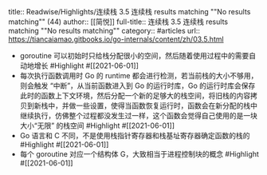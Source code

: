 title:: Readwise/Highlights/连续栈     3.5 连续栈 results matching ""No results matching"" (44)
author:: [[简悦]]
full-title:: 连续栈     3.5 连续栈 results matching ""No results matching""
category:: #articles
url:: https://tiancaiamao.gitbooks.io/go-internals/content/zh/03.5.html

- goroutine 可以初始时只给栈分配很小的空间，然后随着使用过程中的需要自动地增长 #Highlight #[[2021-06-01]]
- 每次执行函数调用时 Go 的 runtime 都会进行检测，若当前栈的大小不够用，则会触发 “中断”，从当前函数进入到 Go 的运行时库，Go 的运行时库会保存此时的函数上下文环境，然后分配一个新的足够大的栈空间，将旧栈的内容拷贝到新栈中，并做一些设置，使得当函数恢复运行时，函数会在新分配的栈中继续执行，仿佛整个过程都没发生过一样，这个函数会觉得自己使用的是一块大小“无限” 的栈空间 #Highlight #[[2021-06-01]]
- Go 语言和 C 不同，不是使用栈指针寄存器和栈基址寄存器确定函数的栈的 #Highlight #[[2021-06-01]]
- 每个 goroutine 对应一个结构体 G，大致相当于进程控制块的概念 #Highlight #[[2021-06-01]]
